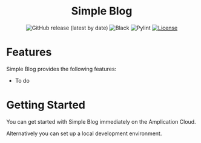 <p align="center">
    <h1 style="text-align: center">Simple Blog</h1>
</p>

<p align="center">
  <img alt="GitHub release (latest by date)" src="https://img.shields.io/github/v/release/amplication/amplication?color=purple"/>
  <img alt="Black" src="https://img.shields.io/badge/code%20style-black-000000.svg"/>
  <img alt="Pylint" src="https://img.shields.io/badge/linting-pylint-yellowgreen"/>
  <a href="https://opensource.org/licenses/Apache-2.0">
    <img src="https://img.shields.io/badge/License-Apache%202.0-blue.svg" alt="License">
  </a>
</p>

# Features

Simple Blog provides the following features:

- To do

# Getting Started

You can get started with Simple Blog immediately on the Amplication Cloud. 

Alternatively you can set up a local development environment.